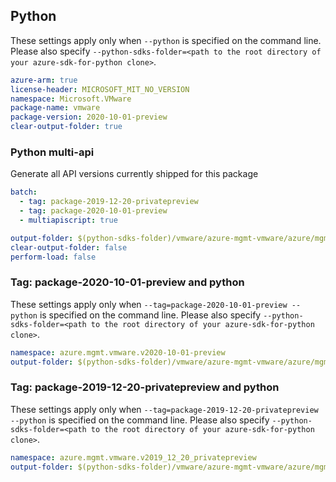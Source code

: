 ## Python

These settings apply only when `--python` is specified on the command line.
Please also specify `--python-sdks-folder=<path to the root directory of your azure-sdk-for-python clone>`.

```yaml $(python)
azure-arm: true
license-header: MICROSOFT_MIT_NO_VERSION
namespace: Microsoft.VMware
package-name: vmware
package-version: 2020-10-01-preview
clear-output-folder: true
```

### Python multi-api

Generate all API versions currently shipped for this package

```yaml $(python) && $(multiapi)
batch:
  - tag: package-2019-12-20-privatepreview
  - tag: package-2020-10-01-preview
  - multiapiscript: true
```

```yaml $(multiapiscript)
output-folder: $(python-sdks-folder)/vmware/azure-mgmt-vmware/azure/mgmt/vmware/
clear-output-folder: false
perform-load: false
```

### Tag: package-2020-10-01-preview and python

These settings apply only when `--tag=package-2020-10-01-preview --python` is specified on the command line.
Please also specify `--python-sdks-folder=<path to the root directory of your azure-sdk-for-python clone>`.

``` yaml $(tag) == 'package-2020-10-01-preview' && $(python)
namespace: azure.mgmt.vmware.v2020-10-01-preview
output-folder: $(python-sdks-folder)/vmware/azure-mgmt-vmware/azure/mgmt/vmware/v2020-10-01-preview
```

### Tag: package-2019-12-20-privatepreview and python

These settings apply only when `--tag=package-2019-12-20-privatepreview --python` is specified on the command line.
Please also specify `--python-sdks-folder=<path to the root directory of your azure-sdk-for-python clone>`.

``` yaml $(tag) == 'package-2019-12-20-privatepreview' && $(python)
namespace: azure.mgmt.vmware.v2019_12_20_privatepreview
output-folder: $(python-sdks-folder)/vmware/azure-mgmt-vmware/azure/mgmt/vmware/v2019_12_20_privatepreview
```

